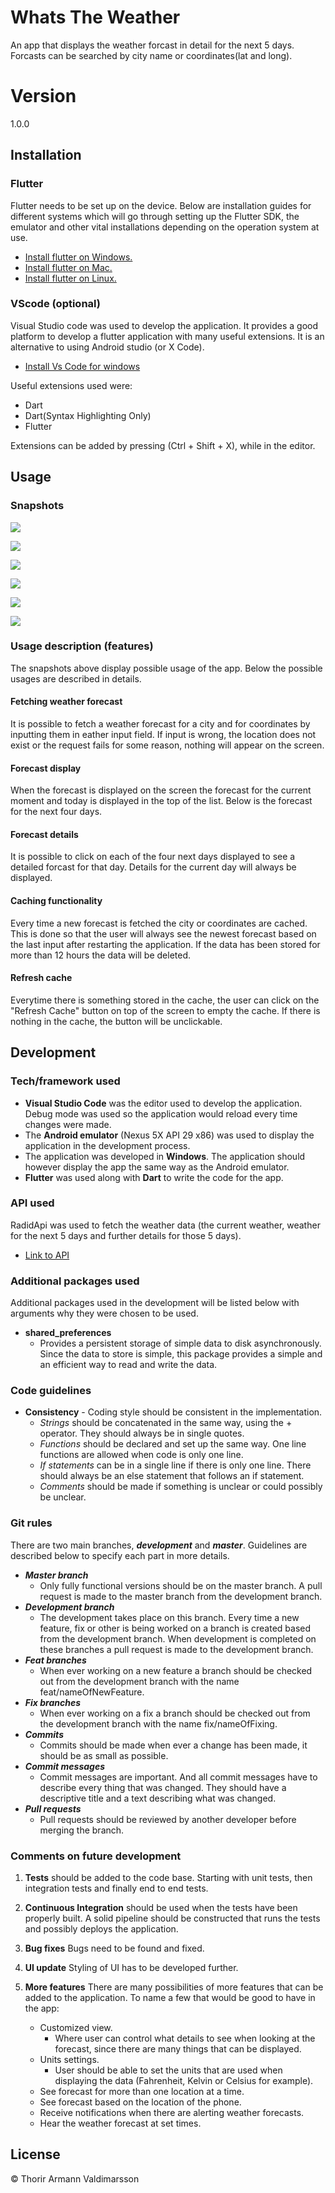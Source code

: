 # Whats The Weather
An app that displays the weather forcast in detail for the next 5 days. Forcasts can be searched by city name or coordinates(lat and long).

# Version
1.0.0

## Installation
### Flutter
Flutter needs to be set up on the device. Below are installation guides for different systems which will go through setting up the Flutter SDK, the emulator and other vital installations depending on the operation system at use.
* [Install flutter on Windows.](https://flutter.dev/docs/get-started/install/windows)
* [Install flutter on Mac.](https://flutter.dev/docs/get-started/install/macos)
* [Install flutter on Linux.](https://flutter.dev/docs/get-started/install/linux)
### VScode (optional)
Visual Studio code was used to develop the application. It provides a good platform to develop a flutter application with many useful extensions. It is an alternative to using Android studio (or X Code).
* [Install Vs Code for windows](https://code.visualstudio.com/download)

Useful extensions used were:
* Dart
* Dart(Syntax Highlighting Only)
* Flutter

Extensions can be added by pressing (Ctrl + Shift + X), while in the editor.

## Usage
### Snapshots

![](https://github.com/thorirv15/WhatsTheWeather/blob/master/screenshots/1.png)

![](https://github.com/thorirv15/WhatsTheWeather/blob/master/screenshots/2.png)

![](https://github.com/thorirv15/WhatsTheWeather/blob/master/screenshots/3.png)

![](https://github.com/thorirv15/WhatsTheWeather/blob/master/screenshots/4.png)

![](https://github.com/thorirv15/WhatsTheWeather/blob/master/screenshots/5.png)

![](https://github.com/thorirv15/WhatsTheWeather/blob/master/screenshots/6.png)

### Usage description (features)
The snapshots above display possible usage of the app. Below the possible usages are described in details.
#### Fetching weather forecast
It is possible to fetch a weather forecast for a city and for coordinates by inputting them in eather input field. If input is wrong, the location does not exist or the request fails for some reason, nothing will appear on the screen.
#### Forecast display
When the forecast is displayed on the screen the forecast for the current moment and today is displayed in the top of the list. Below is the forecast for the next four days.
#### Forecast details
It is possible to click on each of the four next days displayed to see a detailed forcast for that day. Details for the current day will always be displayed.
#### Caching functionality
Every time a new forecast is fetched the city or coordinates are cached. This is done so that the user will always see the newest forecast based on the last input after restarting the application. If the data has been stored for more than 12 hours the data will be deleted.
#### Refresh cache
Everytime there is something stored in the cache, the user can click on the "Refresh Cache" button on top of the screen to empty the cache. If there is nothing in the cache, the button will be unclickable.


## Development
### Tech/framework used
* __Visual Studio Code__ was the editor used to develop the application. Debug mode was used so the application would reload every time changes were made.
* The __Android emulator__ (Nexus 5X API 29 x86) was used to display the application in the development process.
* The application was developed in __Windows__. The application should however display the app the same way as the Android emulator.
* __Flutter__ was used along with __Dart__ to write the code for the app. 

### API used
RadidApi was used to fetch the weather data (the current weather, weather for the next 5 days and further details for those 5 days).
* [Link to API](https://rapidapi.com/community/api/open-weather-map/endpoints)
### Additional packages used
Additional packages used in the development will be listed below with arguments why they were chosen to be used.
* __shared_preferences__
  * Provides a persistent storage of simple data to disk asynchronously. Since the data to store is simple, this package provides a simple and an efficient way to read and write the data. 

### Code guidelines
* __Consistency__ - Coding style should be consistent in the implementation.
  * *Strings* should be concatenated in the same way, using the + operator. They should always be in single quotes.
  * *Functions* should be declared and set up the same way. One line functions are allowed when code is only one line.
  * *If statements* can be in a single line if there is only one line. There should always be an else statement that follows an if statement.
  * *Comments* should be made if something is unclear or could possibly be unclear. 

### Git rules
There are two main branches, **_development_** and **_master_**. Guidelines are described below to specify each part in more details.
* **_Master branch_**
  * Only fully functional versions should be on the master branch. A pull request is made to the master branch from the development branch. 
* **_Development branch_**
  * The development takes place on this branch. Every time a new feature, fix or other is being worked on a branch is created based from the development branch. When development is completed on these branches a pull request is made to the development branch.
* **_Feat branches_**
  * When ever working on a new feature a branch should be checked out from the development branch with the name feat/nameOfNewFeature. 
* **_Fix branches_**
  * When ever working on a fix a branch should be checked out from the development branch with the name fix/nameOfFixing. 
* **_Commits_**
  * Commits should be made when ever a change has been made, it should be as small as possible.
* **_Commit messages_**
  * Commit messages are important. And all commit messages have to describe every thing that was changed. They should have a descriptive title and a text describing what was changed.
* **_Pull requests_**
  * Pull requests should be reviewed by another developer before merging the branch. 


### Comments on future development
1. **Tests** should be added to the code base. Starting with unit tests, then integration tests and finally end to end tests. 

2. **Continuous Integration** should be used when the tests have been properly built. A solid pipeline should be constructed that runs the tests and possibly deploys the application.

3. **Bug fixes** Bugs need to be found and fixed.

4. **UI update** Styling of UI has to be developed further.

5. **More features** There are many possibilities of more features that can be added to the application. To name a few that would be good to have in the app:
   * Customized view.
     * Where user can control what details to see when looking at the forecast, since there are many things that can be displayed.
   * Units settings.
     * User should be able to set the units that are used when displaying the data (Fahrenheit, Kelvin or Celsius for example).
   * See forecast for more than one location at a time.
   * See forecast based on the location of the phone.
   * Receive notifications when there are alerting weather forecasts. 
   * Hear the weather forecast at set times.



## License
© Thorir Armann Valdimarsson




